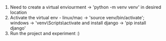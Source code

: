 1. Need to create a virtual enviourment -> 'python -m venv venv' in desired location
2. Activate the virtual env - linux/mac -> 'source venv/bin/activate'; windows -> 'venv\Scripts\activate and install django -> 'pip install django'
3. Run the project and experiment :)
